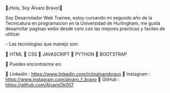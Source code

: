 👋¡Hola, Soy Álvaro Bravo!👋

Soy Desarrolador Web Trainee, estoy cursando mi segundo año de la Tecnicatura en programacion en la Universidad de Hurlingham, me gusta desarrollar paginas webs desde cero con las mejores practicas y faciles de utilizar.

✅Las tecnologias que manejo son:

🔹 HTML 🔹 CSS 🔹 JAVASCRIPT 🔹 PYTHON 🔹 BOOTSTRAP

📌 Puedes encontrarme en:

🔹 Linkedin : https://www.linkedin.com/in/inalvarobravo 🔹 Instagram : https://www.instagram.com/alvaro_f_bravo 🔹 GitHub : https://github.com/AlvaroOk007
